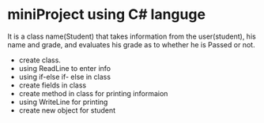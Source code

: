 # miniProject using C# languge
It is a class name(Student) that takes information from the user(student), his name and grade,
and evaluates his grade as to whether he is Passed or not.
- create class.
- using ReadLine to enter info
- using if-else if- else in class
- create fields in class
- create method in class for printing informaion
- using WriteLine for printing
- create new object for student
